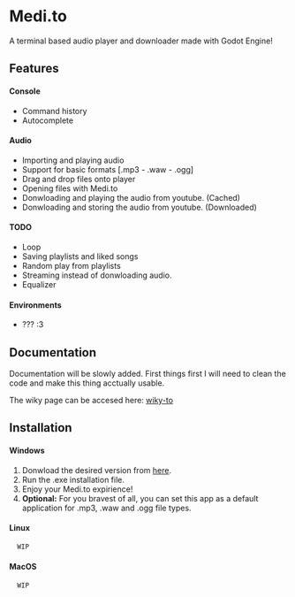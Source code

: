 
# Medi.to

A terminal based audio player and downloader made with Godot Engine!


## Features

#### Console
- Command history
- Autocomplete

#### Audio
- Importing and playing audio
- Support for basic formats [.mp3 - .waw - .ogg]
- Drag and drop files onto player
- Opening files with Medi.to
- Donwloading and playing the audio from youtube. (Cached)
- Donwloading and storing the audio from youtube. (Downloaded)

#### TODO
- Loop
- Saving playlists and liked songs
- Random play from playlists
- Streaming instead of donwloading audio.
- Equalizer

#### Environments
- ??? :3
## Documentation
Documentation will be slowly added. First things first I will need to clean the code and make this thing acctually usable.

The wiky page can be accesed here: [wiky-to](https://github.com/Flamendrin/Medi.to/wiki)


## Installation

#### Windows

  1. Donwload the desired version from [here](https://github.com/Flamendrin/Medi.to/releases).
  2. Run the .exe installation file.
  3. Enjoy your Medi.to expirience!
  4. **Optional:** For you bravest of all, you can set this app as a default application for .mp3, .waw and .ogg file types.

#### Linux
```bash
  WIP
```

#### MacOS
```bash
  WIP
```